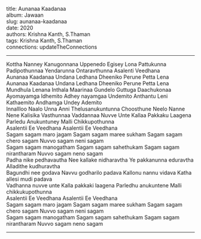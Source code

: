 title: Aunanaa Kaadanaa  
album: Jawaan  
slug: aunanaa-kaadanaa  
date: 2020  
authors: Krishna Kanth, S.Thaman  
tags: Krishna Kanth, S.Thaman  
connections: updateTheConnections  

------------

Kottha Nanney Kanugonnana Uppenedo Egisey Lona Pattukunna Padipothunnaa Yendarunna Ontaravthunna Asalenti Veedhana  
Aunanaa Kaadanaa Undana Ledhana Dheeniko Perune Petta Lena  
Aunanaa Kaadanaa Undana Ledhana Dheeniko Perune Petta Lena  
Mundhula Lenana Inthala Maarinaa Gundelo Guttuga Daachukonaa  
Ayomayamga Idhemito Adhey nayamgaa Undemito Anthantu Leni Kathaemito Andhamga Undey Ademito  
Innallloo Naalo Unna Anni Thelusanukuntunna Choosthune Neelo Nanne Nene Kalisika Vasthunnaa Vaddannaa Nuvve Unte Kallaa Pakkaku Laagena Parledu Anukuntuney Malli Chikkupothunna  
Asalentii Ee Veedhana Asalentii Ee Veedhana  
Sagam sagam maro jagam Sagam sagam maree sukham Sagam sagam chero sagam Nuvvo sagam neni sagam  
Sagam sagam manogatham Sagam sagam sahethukam Sagam sagam nirantharam Nuvvo sagam neno sagam  
Padha nike pedhavautha Nee kallake nidharavtha Ye pakkanunna eduravtha Alladithe kudhuravtha  
Bagundhi nee godava Navvu godharilo padava Kallonu nannu vidava Katha allesi mudi padava  
Vadhanna nuvve unte Kalla pakkaki laagena Parledhu anukuntene Malli chikkukupothunna  
Asalentii Ee Veedhana Asalentii Ee Veedhana  
Sagam sagam maro jagam Sagam sagam maree sukham Sagam sagam chero sagam Nuvvo sagam neni sagam  
Sagam sagam manogatham Sagam sagam sahethukam Sagam sagam nirantharam Nuvvo sagam neno sagam  


------------
